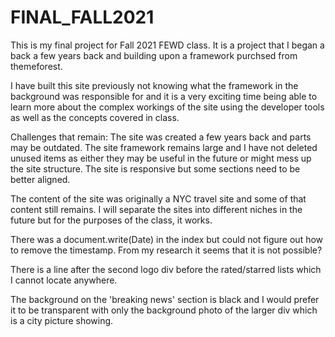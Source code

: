 # FINAL_FALL2021

This is my final project for Fall 2021 FEWD class.  It is a project that I began a back a few years back
and building upon a framework purchsed from themeforest.

I have built this site previously not knowing what the framework in the background was responsible for and it
is a very exciting time being able to learn more about the complex workings of the site using the developer tools
as well as the concepts covered in class.

Challenges that remain:  The site was created a few years back and parts may be outdated.
The site framework remains large and I have not deleted unused items as either they may be useful in the future
or might mess up the site structure.  The site is responsive but some sections need to be better aligned.

The content of the site was originally a NYC travel site and some of that content still remains.
I will separate the sites into different niches in the future but for the purposes of the class, it works.

There was a document.write(Date) in the index but could not figure out how to remove the timestamp.
From my research it seems that it is not possible?

There is a line after the second logo div before the rated/starred lists which I cannot locate anywhere.

The background on the 'breaking news' section is black and I would prefer it to be transparent with only the 
background photo of the larger div which is a city picture showing.







